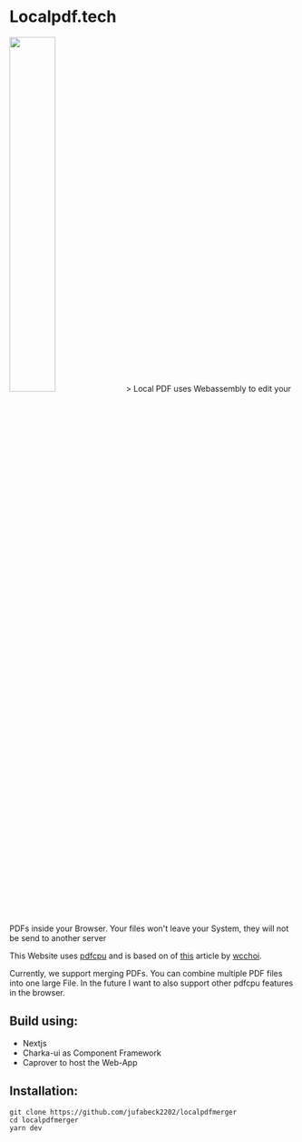 # Localpdf.tech
<img src="https://raw.githubusercontent.com/jufabeck2202/localpdfmerger/main/logo.jpeg" width="40%">
> Local PDF uses Webassembly to edit your PDFs inside your Browser. Your files won't leave your System, they will not be send to another server

This Website uses [pdfcpu](https://github.com/pdfcpu/pdfcpu "pdfcpu") and is based on of [this](https://dev.to/wcchoi/browser-side-pdf-processing-with-go-and-webassembly-13hn "this") article by [wcchoi](https://github.com/wcchoi "wcchoi").

Currently, we support merging PDFs. You can combine multiple PDF files into one large File. In the future I want to also support other pdfcpu features in the browser.

## Build using:
- Nextjs 
- Charka-ui as Component Framework
- Caprover to host the Web-App

## Installation: 
```
git clone https://github.com/jufabeck2202/localpdfmerger
cd localpdfmerger
yarn dev
```
